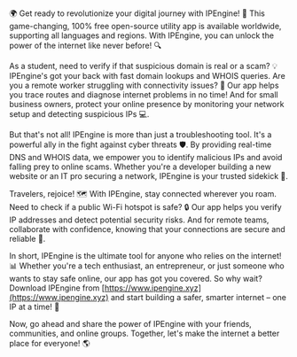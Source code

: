 🌍 Get ready to revolutionize your digital journey with IPEngine! 🚀 This game-changing, 100% free open-source utility app is available worldwide, supporting all languages and regions. With IPEngine, you can unlock the power of the internet like never before! 🔍

As a student, need to verify if that suspicious domain is real or a scam? 💡 IPEngine's got your back with fast domain lookups and WHOIS queries. Are you a remote worker struggling with connectivity issues? 📱 Our app helps you trace routes and diagnose internet problems in no time! And for small business owners, protect your online presence by monitoring your network setup and detecting suspicious IPs 💻.

But that's not all! IPEngine is more than just a troubleshooting tool. It's a powerful ally in the fight against cyber threats 🛡️. By providing real-time DNS and WHOIS data, we empower you to identify malicious IPs and avoid falling prey to online scams. Whether you're a developer building a new website or an IT pro securing a network, IPEngine is your trusted sidekick 💪.

Travelers, rejoice! 🗺️ With IPEngine, stay connected wherever you roam. Need to check if a public Wi-Fi hotspot is safe? 🔒 Our app helps you verify IP addresses and detect potential security risks. And for remote teams, collaborate with confidence, knowing that your connections are secure and reliable 💼.

In short, IPEngine is the ultimate tool for anyone who relies on the internet! 📊 Whether you're a tech enthusiast, an entrepreneur, or just someone who wants to stay safe online, our app has got you covered. So why wait? Download IPEngine from [https://www.ipengine.xyz](https://www.ipengine.xyz) and start building a safer, smarter internet – one IP at a time! 🚀

Now, go ahead and share the power of IPEngine with your friends, communities, and online groups. Together, let's make the internet a better place for everyone! 🌎